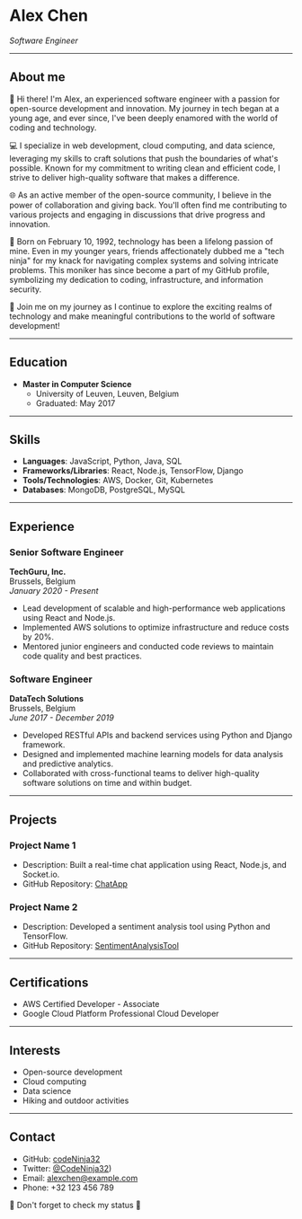 # Alex Chen
*Software Engineer*

---

## About me

👋 Hi there! I'm Alex, an experienced software engineer with a passion for open-source development and innovation. My journey in tech began at a young age, and ever since, I've been deeply enamored with the world of coding and technology.

💻 I specialize in web development, cloud computing, and data science, leveraging my skills to craft solutions that push the boundaries of what's possible. Known for my commitment to writing clean and efficient code, I strive to deliver high-quality software that makes a difference.

🌐 As an active member of the open-source community, I believe in the power of collaboration and giving back. You'll often find me contributing to various projects and engaging in discussions that drive progress and innovation.

📅 Born on February 10, 1992, technology has been a lifelong passion of mine. Even in my younger years, friends affectionately dubbed me a "tech ninja" for my knack for navigating complex systems and solving intricate problems. This moniker has since become a part of my GitHub profile, symbolizing my dedication to coding, infrastructure, and information security.

🚀 Join me on my journey as I continue to explore the exciting realms of technology and make meaningful contributions to the world of software development!

---

## Education

- **Master in Computer Science**
  - University of Leuven, Leuven, Belgium
  - Graduated: May 2017

---

## Skills

- **Languages**: JavaScript, Python, Java, SQL
- **Frameworks/Libraries**: React, Node.js, TensorFlow, Django
- **Tools/Technologies**: AWS, Docker, Git, Kubernetes
- **Databases**: MongoDB, PostgreSQL, MySQL

---

## Experience

### Senior Software Engineer
**TechGuru, Inc.**  
Brussels, Belgium  
*January 2020 - Present*

- Lead development of scalable and high-performance web applications using React and Node.js.
- Implemented AWS solutions to optimize infrastructure and reduce costs by 20%.
- Mentored junior engineers and conducted code reviews to maintain code quality and best practices.

### Software Engineer
**DataTech Solutions**  
Brussels, Belgium  
*June 2017 - December 2019*

- Developed RESTful APIs and backend services using Python and Django framework.
- Designed and implemented machine learning models for data analysis and predictive analytics.
- Collaborated with cross-functional teams to deliver high-quality software solutions on time and within budget.

---

## Projects

### Project Name 1
- Description: Built a real-time chat application using React, Node.js, and Socket.io.
- GitHub Repository: [ChatApp](https://github.com/codeNinja32/ChatApp)

### Project Name 2
- Description: Developed a sentiment analysis tool using Python and TensorFlow.
- GitHub Repository: [SentimentAnalysisTool](https://github.com/codeNinja32/SentimentAnalysisTool)

---

## Certifications

- AWS Certified Developer - Associate
- Google Cloud Platform Professional Cloud Developer

---

## Interests

- Open-source development
- Cloud computing
- Data science
- Hiking and outdoor activities

---

## Contact

- GitHub: [codeNinja32](https://github.com/codeNinja32)
- Twitter: [@CodeNinja32](https://twitter.com/CodeNinja32))
- Email: alexchen@example.com
- Phone: +32 123 456 789

🚩 Don't forget to check my status 🚩
